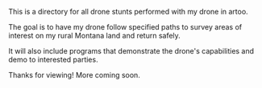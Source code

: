 This is a directory for all drone stunts performed with my drone in artoo.

The goal is to have my drone follow specified paths to survey areas of interest on my rural Montana land and return safely.

It will also include programs that demonstrate the drone's capabilities and demo to interested parties.

Thanks for viewing! More coming soon.

